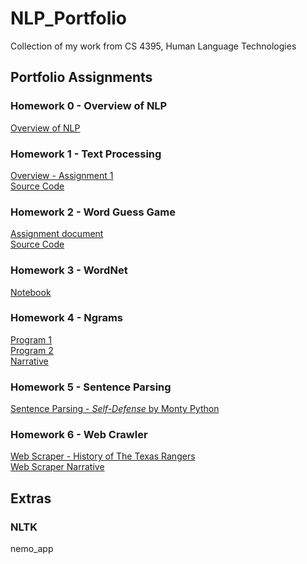 # NLP_Portfolio
Collection of my work from CS 4395, Human Language Technologies

## Portfolio Assignments
### Homework 0 - Overview of NLP
[Overview of NLP](https://github.com/trb090020/NLP_Portfolio/blob/main/Overview%20of%20NLP.pdf)
### Homework 1 - Text Processing
[Overview - Assignment 1](https://github.com/trb090020/NLP_Portfolio/blob/c94619411763ea094aff96d2e7488d810d56bdf3/Homework1/Homework%201%20Overview.pdf)  
[Source Code](https://github.com/trb090020/NLP_Portfolio/blob/c94619411763ea094aff96d2e7488d810d56bdf3/Homework1/HW1_trb090020.py)
### Homework 2 - Word Guess Game
[Assignment document](https://github.com/trb090020/NLP_Portfolio/blob/ae37ab74b1882f8c9425d4a7084b934d7dd5d7cb/Homework2/Portfolio%20Chapter%205%20Word%20Guess%20Game.pdf)  
[Source Code](https://github.com/trb090020/NLP_Portfolio/blob/ae37ab74b1882f8c9425d4a7084b934d7dd5d7cb/Homework2/HW2_trb090020.py)
### Homework 3 - WordNet
[Notebook](https://github.com/trb090020/NLP_Portfolio/blob/a2fdf0479711603ab54df703fb3df50033c5a694/Homework3/HW3_trb090020.pdf)
### Homework 4 - Ngrams
[Program 1](https://github.com/trb090020/NLP_Portfolio/blob/8c588bcd3825b67b063d463afd8456494aebcf09/Homework4/HW4_Program1_trb090020.py)  
[Program 2](https://github.com/trb090020/NLP_Portfolio/blob/8c588bcd3825b67b063d463afd8456494aebcf09/Homework4/HW4_Program2_trb090020.py)  
[Narrative](https://github.com/trb090020/NLP_Portfolio/blob/6642d6cb34be9f855219e20aa2d5cf4862c8747c/Homework4/HW4_narrative_trb090020.pdf)
### Homework 5 - Sentence Parsing
[Sentence Parsing - *Self-Defense* by Monty Python](https://github.com/trb090020/NLP_Portfolio/blob/8c588bcd3825b67b063d463afd8456494aebcf09/Homework5/HW5-trb090020.pdf)
### Homework 6 - Web Crawler
[Web Scraper - History of The Texas Rangers](https://github.com/trb090020/NLP_Portfolio/blob/a14f8edb751299a74316370ca8f7d0cd0c05510e/Homework6/HW6_trb090020.py)  
[Web Scraper Narrative](https://github.com/trb090020/NLP_Portfolio/blob/a14f8edb751299a74316370ca8f7d0cd0c05510e/Homework6/Web-Scraper-Narrative.pdf)  

## Extras
### NLTK
nemo_app
